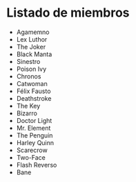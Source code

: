 # Listado de miembros 
* Agamemno
* Lex Luthor
* The Joker
* Black Manta
* Sinestro
* Poison Ivy
* Chronos
* Catwoman
* Félix Fausto
* Deathstroke
* The Key
* Bizarro
* Doctor Light
* Mr. Element
* The Penguin
* Harley Quinn
* Scarecrow
* Two-Face
* Flash Reverso
* Bane

